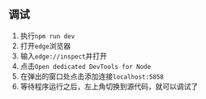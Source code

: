 
## 调试

1. 执行`npm run dev`
2. 打开`edge`浏览器
3. 输入`edge://inspect`并打开
4. 点击`Open dedicated DevTools for Node`
5. 在弹出的窗口处点击添加连接`localhost:5858`
6. 等待程序运行之后，左上角切换到源代码，就可以调试了
